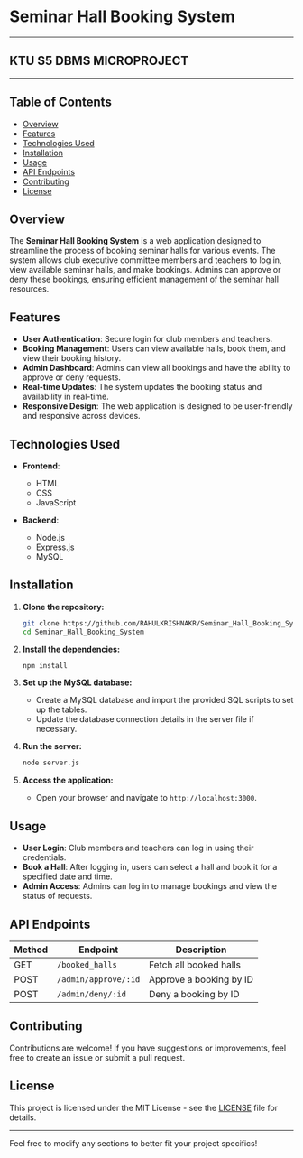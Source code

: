# Seminar Hall Booking System
---
## KTU S5 DBMS MICROPROJECT
---

## Table of Contents
- [Overview](#overview)
- [Features](#features)
- [Technologies Used](#technologies-used)
- [Installation](#installation)
- [Usage](#usage)
- [API Endpoints](#api-endpoints)
- [Contributing](#contributing)
- [License](#license)

## Overview

The **Seminar Hall Booking System** is a web application designed to streamline the process of booking seminar halls for various events. The system allows club executive committee members and teachers to log in, view available seminar halls, and make bookings. Admins can approve or deny these bookings, ensuring efficient management of the seminar hall resources.

## Features

- **User Authentication**: Secure login for club members and teachers.
- **Booking Management**: Users can view available halls, book them, and view their booking history.
- **Admin Dashboard**: Admins can view all bookings and have the ability to approve or deny requests.
- **Real-time Updates**: The system updates the booking status and availability in real-time.
- **Responsive Design**: The web application is designed to be user-friendly and responsive across devices.

## Technologies Used

- **Frontend**: 
  - HTML
  - CSS
  - JavaScript

- **Backend**: 
  - Node.js
  - Express.js
  - MySQL

## Installation

1. **Clone the repository:**
   ```bash
   git clone https://github.com/RAHULKRISHNAKR/Seminar_Hall_Booking_System.git
   cd Seminar_Hall_Booking_System
   ```

2. **Install the dependencies:**
   ```bash
   npm install
   ```

3. **Set up the MySQL database:**
   - Create a MySQL database and import the provided SQL scripts to set up the tables.
   - Update the database connection details in the server file if necessary.

4. **Run the server:**
   ```bash
   node server.js
   ```

5. **Access the application:**
   - Open your browser and navigate to `http://localhost:3000`.

## Usage

- **User Login**: Club members and teachers can log in using their credentials.
- **Book a Hall**: After logging in, users can select a hall and book it for a specified date and time.
- **Admin Access**: Admins can log in to manage bookings and view the status of requests.

## API Endpoints

| Method | Endpoint                | Description                           |
|--------|-------------------------|---------------------------------------|
| GET    | `/booked_halls`         | Fetch all booked halls                |
| POST   | `/admin/approve/:id`    | Approve a booking by ID               |
| POST   | `/admin/deny/:id`       | Deny a booking by ID                   |

## Contributing

Contributions are welcome! If you have suggestions or improvements, feel free to create an issue or submit a pull request.

## License

This project is licensed under the MIT License - see the [LICENSE](LICENSE) file for details.

---

Feel free to modify any sections to better fit your project specifics!
